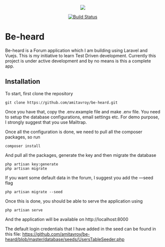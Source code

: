 <p align="center"><img src="https://laravel.com/assets/img/components/logo-laravel.svg"></p>

<p align="center">
<a href="https://travis-ci.org/amitavroy/be-heard"><img src="https://travis-ci.org/amitavroy/be-heard.svg" alt="Build Status"></a>

# Be-heard

Be-heard is a Forum application which I am building using Laravel and Vuejs. This is my initiative to learn Test Driven development. Currently this project is under active development and by no means is this a complete app.

## Installation

To start, first clone the repository

```
git clone https://github.com/amitavroy/be-heard.git
```

Once you have that, copy the .env.example file and make .env file. You need to setup the database configurations, email settings etc. For demo purpose, I strongly suggest that you use Mailtrap.

Once all the configuration is done, we need to pull all the composer packages, so run 

```
composer install
```

And pull all the packages, generate the key and then migrate the database

```
php artisan key:generate
php artisan migrate
```

If you want some default data in the forum, I suggest you add the —seed flag

```
php artisan migrate --seed
```

Once this is done, you should be able to serve the application using

```
php artisan serve
```

And the application will be available on http://localhost:8000 

The default login credentials that I have added in the seed can be found in this file: https://github.com/amitavroy/be-heard/blob/master/database/seeds/UsersTableSeeder.php